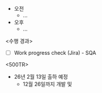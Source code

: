 - 오전
	- ...
- 오후
	- ...

<수행 경과>
- [ ] Work progress check (Jira) - SQA

<500TR>
- 26년 2월 13일 출하 예정
	- 12월 26일까지 개발 및 